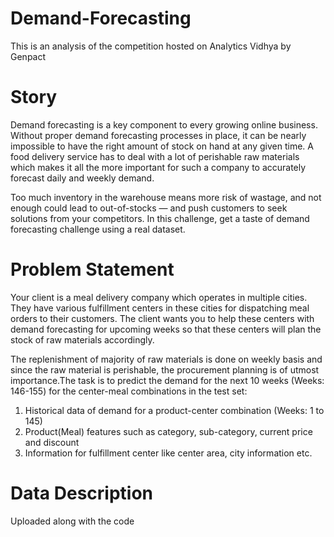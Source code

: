 # Demand-Forecasting
This is an analysis of the competition hosted on Analytics Vidhya by Genpact

# Story
Demand forecasting is a key component to every growing online business. Without proper demand forecasting processes in place, it can be nearly impossible to have the right amount of stock on hand at any given time. A food delivery service has to deal with a lot of perishable raw materials which makes it all the more important for such a company to accurately forecast daily and weekly demand.
 
Too much inventory in the warehouse means more risk of wastage, and not enough could lead to out-of-stocks — and push customers to seek solutions from your competitors. In this challenge, get a taste of demand forecasting challenge using a real dataset.

# Problem Statement
Your client is a meal delivery company which operates in multiple cities. They have various fulfillment centers in these cities for dispatching meal orders to their customers. The client wants you to help these centers with demand forecasting for upcoming weeks so that these centers will plan the stock of raw materials accordingly.

The replenishment of majority of raw materials is done on weekly basis and since the raw material is perishable, the procurement planning is of utmost importance.The task is to predict the demand for the next 10 weeks (Weeks: 146-155) for the center-meal combinations in the test set:  

1. Historical data of demand for a product-center combination (Weeks: 1 to 145)
2. Product(Meal) features such as category, sub-category, current price and discount
3. Information for fulfillment center like center area, city information etc.

# Data Description
Uploaded along with the code
